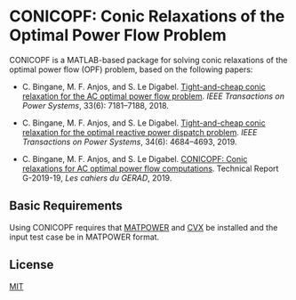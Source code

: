 # CONICOPF: Conic Relaxations of the Optimal Power Flow Problem

CONICOPF is a MATLAB-based package for solving conic relaxations of the optimal power flow (OPF) problem, based on the following papers:

+ C. Bingane, M. F. Anjos, and S. Le Digabel. [Tight-and-cheap conic relaxation for the AC optimal power flow problem](https://ieeexplore.ieee.org/abstract/document/8392367). *IEEE Transactions on Power Systems*, 33(6): 7181–7188, 2018.

+ C. Bingane, M. F. Anjos, and S. Le Digabel. [Tight-and-cheap conic relaxation for the optimal reactive power dispatch problem](https://ieeexplore.ieee.org/document/8695875). *IEEE Transactions on Power Systems*, 34(6): 4684–4693, 2019.

+ C. Bingane, M. F. Anjos, and S. Le Digabel. [CONICOPF: Conic relaxations for AC optimal power flow computations](https://arxiv.org/abs/1903.09678). Technical Report G-2019-19, *Les cahiers du GERAD*, 2019.

## Basic Requirements

Using CONICOPF requires that [MATPOWER](http://www.pserc.cornell.edu/matpower/) and [CVX](http://cvxr.com/cvx/) be installed and the input test case be in MATPOWER format.

## License

[MIT](https://github.com/cbingane/conicopf/blob/master/LICENSE)
